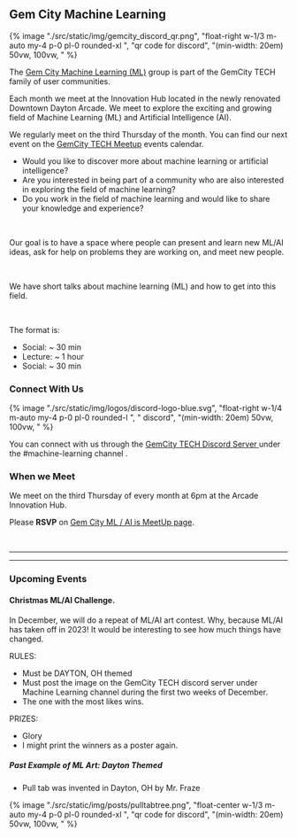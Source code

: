 
## Gem City Machine Learning

{% image "./src/static/img/gemcity_discord_qr.png", "float-right w-1/3 m-auto my-4 p-0 pl-0 rounded-xl ",  "qr code for discord", "(min-width: 20em) 50vw, 100vw, " %}


The [Gem City Machine Learning (ML)](https://www.meetup.com/gem-city-tech/) group is part of the GemCity TECH family of user communities. 

Each month we meet at the Innovation Hub located in the newly renovated Downtown Dayton Arcade. 
We meet to explore the exciting and growing field of Machine Learning (ML) and Artificial Intelligence (AI).


We regularly meet on the third Thursday of the month. You can find our next event on 
the [GemCity TECH Meetup](https://www.meetup.com/gem-city-tech/) events calendar.


* Would you like to discover more about machine learning or artificial intelligence?
* Are you interested in being part of a community who are also interested in exploring the field of machine learning?
* Do you work in the field of machine learning and would like to share your knowledge and experience?



<br>


Our goal is to have a space where people can present and learn new ML/AI ideas, 
ask for help on problems they are working on, and meet new people.

<br>

We have short talks about machine learning (ML) and how to get into this field. 

<br>

The format is:

* Social: ~ 30 min
* Lecture: ~ 1 hour
* Social: ~ 30 min


### Connect With Us


{% image "./src/static/img/logos/discord-logo-blue.svg", "float-right w-1/4 m-auto my-4 p-0 pl-0 rounded-l ",  " discord", "(min-width: 20em) 50vw, 100vw, " %}

You can connect with us through the [GemCity TECH Discord Server ](https://discord.gg/nyDtEytbt6) under the #machine-learning channel .


### When we Meet

We meet on the third Thursday of every month at 6pm at the Arcade Innovation Hub.

Please **RSVP** on [Gem City ML / AI is MeetUp page](https://www.meetup.com/gem-city-tech/).

<br>
<hr>
<hr>

### Upcoming Events

#### Christmas ML/AI Challenge.

In December, we will do a repeat of ML/AI art contest. Why, because ML/AI has taken off in 2023!  It would be interesting to see how much things have changed.

RULES: 

* Must be DAYTON, OH themed
* Must post the image on the GemCity TECH discord server under Machine Learning channel during the first two weeks of December.
* The one with the most likes wins.

PRIZES:
* Glory
* I might print the winners as a poster again.

##### Past Example of ML Art: Dayton Themed

* Pull tab was invented in Dayton, OH by Mr. Fraze

{% image "./src/static/img/posts/pulltabtree.png", "float-center w-1/3 m-auto my-4 p-0 pl-0 rounded-xl ",  "qr code for discord", "(min-width: 20em) 50vw, 100vw, " %}




